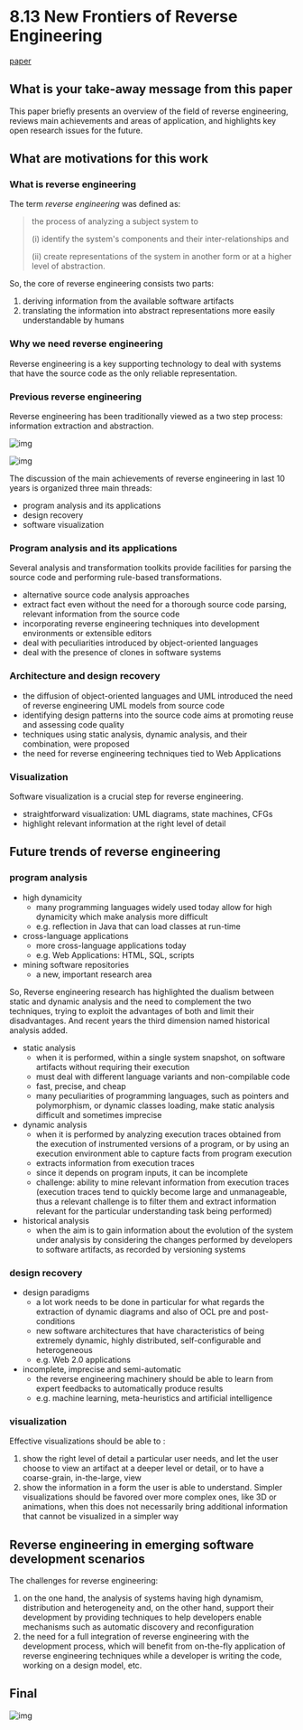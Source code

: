 # 8.13 New Frontiers of Reverse Engineering

[paper](http://reversingproject.info/project_repository/reversing_references/pdf/new_frontiers_of_reverse_engineering.pdf)

## What is your take-away message from this paper

This paper briefly presents an overview of the field of reverse engineering, reviews main achievements and areas of application, and highlights key open research issues for the future.

## What are motivations for this work

### What is reverse engineering

The term *reverse engineering* was defined as:
> the process of analyzing a subject system to
>
> (i) identify the system's components and their inter-relationships and
>
> (ii) create representations of the system in another form or at a higher level of abstraction.

So, the core of reverse engineering consists two parts:

1. deriving information from the available software artifacts
2. translating the information into abstract representations more easily understandable by humans

### Why we need reverse engineering

Reverse engineering is a key supporting technology to deal with systems that have the source code as the only reliable representation.

### Previous reverse engineering

Reverse engineering has been traditionally viewed as a two step process: information extraction and abstraction.

![img](../pic/8.13_tools_arch.png)

![img](../pic/8.13_reengineering.png)

The discussion of the main achievements of reverse engineering in last 10 years is organized three main threads:

- program analysis and its applications
- design recovery
- software visualization

### Program analysis and its applications

Several analysis and transformation toolkits provide facilities for parsing the source code and performing rule-based transformations.

- alternative source code analysis approaches
- extract fact even without the need for a thorough source code parsing, relevant information from the source code
- incorporating reverse engineering techniques into development environments or extensible editors
- deal with peculiarities introduced by object-oriented languages
- deal with the presence of clones in software systems

### Architecture and design recovery

- the diffusion of object-oriented languages and UML introduced the need of reverse engineering UML models from source code
- identifying design patterns into the source code aims at promoting reuse and assessing code quality
- techniques using static analysis, dynamic analysis, and their combination, were proposed
- the need for reverse engineering techniques tied to Web Applications

### Visualization

Software visualization is a crucial step for reverse engineering.

- straightforward visualization: UML diagrams, state machines, CFGs
- highlight relevant information at the right level of detail

## Future trends of reverse engineering

### program analysis

- high dynamicity
  - many programming languages widely used today allow for high dynamicity which make analysis more difficult
  - e.g. reflection in Java that can load classes at run-time
- cross-language applications
  - more cross-language applications today
  - e.g. Web Applications: HTML, SQL, scripts
- mining software repositories
  - a new, important research area

So, Reverse engineering research has highlighted the dualism between static and dynamic analysis and the need to complement the two techniques, trying to exploit the advantages of both and limit their disadvantages. And recent years the third dimension named historical analysis added.

- static analysis
  - when it is performed, within a single system snapshot, on software artifacts without requiring their execution
  - must deal with different language variants and non-compilable code
  - fast, precise, and cheap
  - many peculiarities of programming languages, such as pointers and polymorphism, or dynamic classes loading, make static analysis difficult and sometimes imprecise
- dynamic analysis
  - when it is performed by analyzing execution traces obtained from the execution of instrumented versions of a program, or by using an execution environment able to capture facts from program execution
  - extracts information from execution traces
  - since it depends on program inputs, it can be incomplete
  - challenge: ability to mine relevant information from execution traces (execution traces tend to quickly become large and unmanageable, thus a relevant challenge is to filter them and extract information relevant for the particular understanding task being performed)
- historical analysis
  - when the aim is to gain information about the evolution of the system under analysis by considering the changes performed by developers to software artifacts, as recorded by versioning systems

### design recovery

- design paradigms
  - a lot work needs to be done in particular for what regards the extraction of dynamic diagrams and also of OCL pre and post- conditions
  - new software architectures that have characteristics of being extremely dynamic, highly distributed, self-configurable and heterogeneous
  - e.g. Web 2.0 applications
- incomplete, imprecise and semi-automatic
  - the reverse engineering machinery should be able to learn from expert feedbacks to automatically produce results
  - e.g. machine learning, meta-heuristics and artificial intelligence

### visualization

Effective visualizations should be able to :

1. show the right level of detail a particular user needs, and let the user choose to view an artifact at a deeper level or detail, or to have a coarse-grain, in-the-large, view
2. show the information in a form the user is able to understand. Simpler visualizations should be favored over more complex ones, like 3D or animations, when this does not necessarily bring additional information that cannot be visualized in a simpler way

## Reverse engineering in emerging software development scenarios

The challenges for reverse engineering:

1. on the one hand, the analysis of systems having high dynamism, distribution and heterogeneity and, on the other hand, support their development by providing techniques to help developers enable mechanisms such as automatic discovery and reconfiguration
2. the need for a full integration of reverse engineering with the development process, which will benefit from on-the-fly application of reverse engineering techniques while a developer is writing the code, working on a design model, etc.

## Final

![img](../pic/8.13_role.png)
